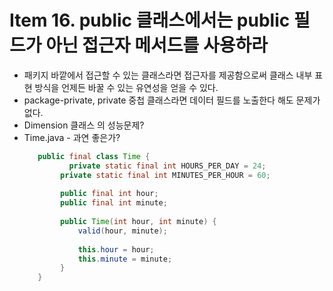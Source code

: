 # Item 16. public 클래스에서는 public 필드가 아닌 접근자 메서드를 사용하라

 - 패키지 바깥에서 접근할 수 있는 클래스라면 접근자를 제공함으로써 클래스 내부 표현 방식을 언제든 바꿀 수 있는 유연성을 얻을 수 있다.
 - package-private, private 중첩 클래스라면 데이터 필드를 노출한다 해도 문제가 없다.
 - Dimension 클래스 의 성능문제?
 - Time.java - 과연 좋은가?
    ```java
       public final class Time {
	  	      private static final int HOURS_PER_DAY = 24;
            private static final int MINUTES_PER_HOUR = 60;
         
            public final int hour;
            public final int minute;
         
            public Time(int hour, int minute) {
            	valid(hour, minute);
         	
            	this.hour = hour;   
         	    this.minute = minute;
            }      
       }
    ```